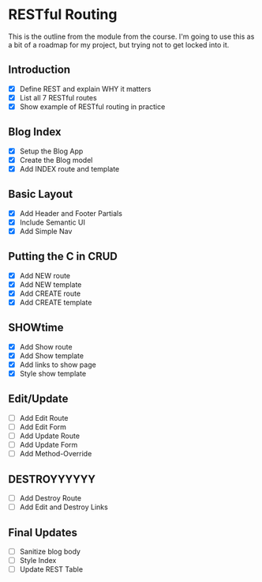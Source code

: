 # RESTful Routing

This is the outline from the module from the course. I'm going to use this as a bit of a roadmap for my project, but trying not to get locked into it.

## Introduction
- [x] Define REST and explain WHY it matters
- [x] List all 7 RESTful routes
- [x] Show example of RESTful routing in practice

## Blog Index
- [x] Setup the Blog App
- [x] Create the Blog model
- [x] Add INDEX route and template

## Basic Layout
- [x] Add Header and Footer Partials
- [x] Include Semantic UI
- [x] Add Simple Nav

## Putting the C in CRUD
- [x] Add NEW route
- [x] Add NEW template
- [x] Add CREATE route
- [x] Add CREATE template

## SHOWtime
- [x] Add Show route
- [x] Add Show template
- [x] Add links to show page
- [x] Style show template

## Edit/Update
- [ ] Add Edit Route
- [ ] Add Edit Form
- [ ] Add Update Route
- [ ] Add Update Form
- [ ] Add Method-Override

## DESTROYYYYYY
- [ ] Add Destroy Route
- [ ] Add Edit and Destroy Links

## Final Updates
- [ ] Sanitize blog body
- [ ] Style Index
- [ ] Update REST Table
